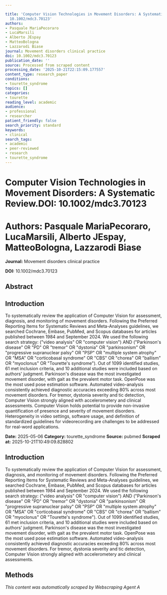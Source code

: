 ```yaml
---

title: 'Computer Vision Technologies in Movement Disorders: A Systematic Review.**DOI:**
  10.1002/mdc3.70123'
authors:
- Pasquale MariaPecoraro
- LucaMarsili
- Alberto JEspay
- MatteoBologna
- Lazzarodi Biase
journal: Movement disorders clinical practice
doi: 10.1002/mdc3.70123
publication_date: ''
source: Processed from scraped content
processing_date: '2025-10-21T22:15:09.177557'
content_type: research_paper
conditions:
- tourette_syndrome
topics: []
categories:
- tourette
reading_level: academic
audience:
- professional
- researcher
patient_friendly: false
search_priority: standard
keywords:
- clinical
search_tags:
- academic
- peer-reviewed
- research
- tourette_syndrome
---
```




# Computer Vision Technologies in Movement Disorders: A Systematic Review.**DOI:** 10.1002/mdc3.70123

# **Authors:** Pasquale MariaPecoraro, LucaMarsili, Alberto JEspay, MatteoBologna, Lazzarodi Biase

**Journal:** Movement disorders clinical practice

**DOI:** 10.1002/mdc3.70123

## Abstract

## Introduction
To systematically review the application of Computer Vision for assessment, diagnosis, and monitoring of movement disorders.
Following the Preferred Reporting Items for Systematic Reviews and Meta-Analyses guidelines, we searched Cochrane, Embase, PubMed, and Scopus databases for articles published between 1984 and September 2024. We used the following search strategy: ("video analysis" OR "computer vision") AND ("Parkinson's disease" OR "PD" OR "tremor" OR "dystonia" OR "parkinsonism" OR "progressive supranuclear palsy" OR "PSP" OR "multiple system atrophy" OR "MSA" OR "corticobasal syndrome" OR "CBS" OR "chorea" OR "ballism" OR "myoclonus" OR "Tourette's syndrome").
Out of 1099 identified studies, 61 met inclusion criteria, and 10 additional studies were included based on authors' judgment. Parkinson's disease was the most investigated movement disorder, with gait as the prevalent motor task. OpenPose was the most used pose estimation software. Automated video-analysis consistently achieved diagnostic accuracies exceeding 80% across most movement disorders. For tremor, dystonia severity and tic detection, Computer Vision strongly aligned with accelerometery and clinical assessments.
Computer Vision holds potential to provide non-invasive quantification of presence and severity of movement disorders. Heterogeneity in video settings, software usage, and definition of standardized guidelines for videorecording are challenges to be addressed for real-word applications.

**Date:** 2025-05-06
**Category:** tourette_syndrome
**Source:** pubmed
**Scraped at:** 2025-10-21T10:49:09.828802
## Introduction
To systematically review the application of Computer Vision for assessment, diagnosis, and monitoring of movement disorders.
Following the Preferred Reporting Items for Systematic Reviews and Meta-Analyses guidelines, we searched Cochrane, Embase, PubMed, and Scopus databases for articles published between 1984 and September 2024. We used the following search strategy: ("video analysis" OR "computer vision") AND ("Parkinson's disease" OR "PD" OR "tremor" OR "dystonia" OR "parkinsonism" OR "progressive supranuclear palsy" OR "PSP" OR "multiple system atrophy" OR "MSA" OR "corticobasal syndrome" OR "CBS" OR "chorea" OR "ballism" OR "myoclonus" OR "Tourette's syndrome").
Out of 1099 identified studies, 61 met inclusion criteria, and 10 additional studies were included based on authors' judgment. Parkinson's disease was the most investigated movement disorder, with gait as the prevalent motor task. OpenPose was the most used pose estimation software. Automated video-analysis consistently achieved diagnostic accuracies exceeding 80% across most movement disorders. For tremor, dystonia severity and tic detection, Computer Vision strongly aligned with accelerometery and clinical assessments.
## Methods
*This content was automatically scraped by Webscraping Agent A*